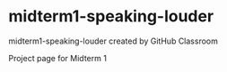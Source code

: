 # midterm1-speaking-louder
midterm1-speaking-louder created by GitHub Classroom

Project page for Midterm 1
